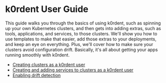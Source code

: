 # k0rdent User Guide

 This guide walks you through the basics of using k0rdent, such as spinning up your own Kubernetes clusters, and then gets into adding extras, such as tools, applications, and services, to those clusters. We'll show you how to use templates to make that easier, add those extras to your deployments, and keep an eye on everything. Plus, we'll cover how to make sure your clusters avoid configuration drift. Basically, it's all about getting your apps running smoothly with k0rdent.

- [Creating clusters as a k0rdent user](user-create-cluster.md)
- [Creating and adding services to clusters as a k0rdent user](services/index.md) 
- [Enabling drift detection](user-enable-drift-detection.md)